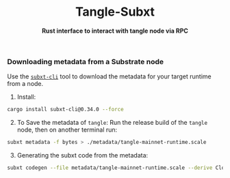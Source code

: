 <h1 align="center">Tangle-Subxt</h1>

<p align="center">
    <strong>Rust interface to interact with tangle node via RPC</strong>
    <br />
</p>

<br />

### Downloading metadata from a Substrate node

Use the [`subxt-cli`](https://lib.rs/crates/subxt-cli) tool to download the metadata for your target runtime from a node.

1. Install:
```bash
cargo install subxt-cli@0.34.0 --force
```

2. To Save the metadata of `tangle`:
Run the release build of the `tangle` node, then on another terminal run:

```bash
subxt metadata -f bytes > ./metadata/tangle-mainnet-runtime.scale
```

3. Generating the subxt code from the metadata:

```bash
subxt codegen --file metadata/tangle-mainnet-runtime.scale --derive Clone --derive Eq --derive PartialEq | rustfmt --edition=2018 --emit=stdout > src/tangle_mainnet_runtime.rs
```
